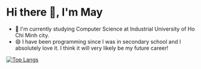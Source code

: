 # Hi there 👋, I'm May
- 🌱 I'm currently studying Computer Science at Industrial University of Ho Chi Minh city.
- 😄 I have been programming since I was in secondary school and I absolutely love it. I think it will very likely be my future career!

[![Top Langs](https://github-readme-stats.vercel.app/api/top-langs/?username=Thanhmay2406)](https://github.com/Thanhmay2406/github-readme-stats)

<!--
**Thanhmay2406/Thanhmay2406** is a ✨ _special_ ✨ repository because its `README.md` (this file) appears on your GitHub profile.

Here are some ideas to get you started:

- 🔭 I’m currently working on ...
- 🌱 I’m currently learning ...
- 👯 I’m looking to collaborate on ...
- 🤔 I’m looking for help with ...
- 💬 Ask me about ...
- 📫 How to reach me: ...
- 😄 Pronouns: ...
- ⚡ Fun fact: ...
-->

